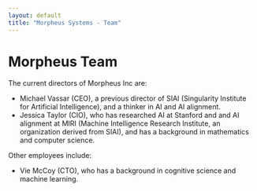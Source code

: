 ```yaml
---
layout: default
title: "Morpheus Systems - Team"
---
```


# Morpheus Team

The current directors of Morpheus Inc are:

* Michael Vassar (CEO), a previous director of SIAI (Singularity Institute for Artificial Intelligence), and a thinker in AI and AI alignment.
* Jessica Taylor (CIO), who has researched AI at Stanford and and AI alignment at MIRI (Machine Intelligence Research Institute, an organization derived from SIAI), and has a background in mathematics and computer science.

Other employees include:

* Vie McCoy (CTO), who has a background in cognitive science and machine learning.
